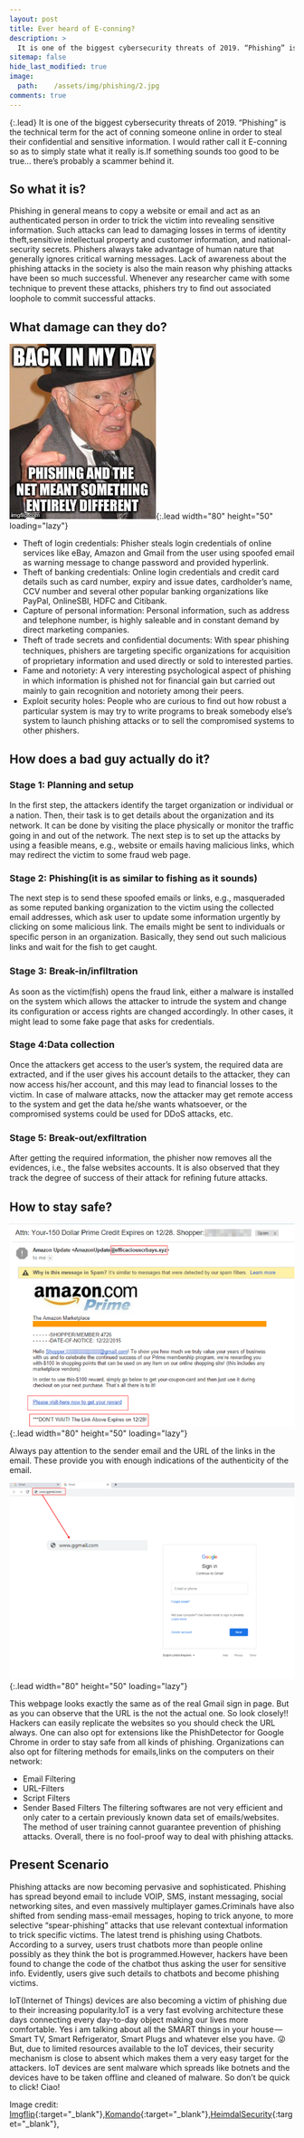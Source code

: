 ```yaml
---
layout: post
title: Ever heard of E-conning?
description: >
  It is one of the biggest cybersecurity threats of 2019. “Phishing” is the technical term for the act of conning someone online in order to steal their confidential and sensitive information. I would rather call it E-conning so as to simply state what it really is.If something sounds too good to be true… there’s probably a scammer behind it.
sitemap: false
hide_last_modified: true
image:
  path:    /assets/img/phishing/2.jpg
comments: true
---
```

{:.lead}
It is one of the biggest cybersecurity threats of 2019. “Phishing” is the technical term for the act of conning someone online in order to steal their confidential and sensitive information. I would rather call it E-conning so as to simply state what it really is.If something sounds too good to be true… there’s probably a scammer behind it.

## So what it is?
Phishing in general means to copy a website or email and act as an authenticated person in order to trick the victim into revealing sensitive information. Such attacks can lead to damaging losses in terms of identity theft,sensitive intellectual property and customer information, and national-security secrets.
Phishers always take advantage of human nature that generally ignores critical warning messages. Lack of awareness about the phishing attacks in the society is also the main reason why phishing attacks have been so much successful. Whenever any researcher came with some technique to prevent these attacks, phishers try to ﬁnd out associated loophole to commit successful attacks.

## What damage can they do?

![Full-width image](/assets/img/phishing/1.jpg){:.lead width="80" height="50" loading="lazy"} 

* Theft of login credentials: Phisher steals login credentials of online services like eBay, Amazon and Gmail from the user using spoofed email as warning message to change password and provided hyperlink.
* Theft of banking credentials: Online login credentials and credit card details such as card number, expiry and issue dates, cardholder’s name, CCV number and several other popular banking organizations like PayPal, OnlineSBI, HDFC and Citibank.
* Capture of personal information: Personal information, such as address and telephone number, is highly saleable and in constant demand by direct marketing companies.
* Theft of trade secrets and conﬁdential documents: With spear phishing techniques, phishers are targeting speciﬁc organizations for acquisition of proprietary information and used directly or sold to interested parties.
* Fame and notoriety: A very interesting psychological aspect of phishing in which information is phished not for ﬁnancial gain but carried out mainly to gain recognition and notoriety among their peers.
* Exploit security holes: People who are curious to ﬁnd out how robust a particular system is may try to write programs to break somebody else’s system to launch phishing attacks or to sell the compromised systems to other phishers.

## How does a bad guy actually do it?

### Stage 1: Planning and setup
In the ﬁrst step, the attackers identify the target organization or individual or a nation. Then, their task is to get details about the organization and its network. It can be done by visiting the place physically or monitor the trafﬁc going in and out of the network. The next step is to set up the attacks by using a feasible means, e.g., website or emails having malicious links, which may redirect the victim to some fraud web page.

### Stage 2: Phishing(it is as similar to fishing as it sounds)
The next step is to send these spoofed emails or links, e.g., masqueraded as some reputed banking organization to the victim using the collected email addresses, which ask user to update some information urgently by clicking on some malicious link. The emails might be sent to individuals or speciﬁc person in an organization. Basically, they send out such malicious links and wait for the fish to get caught.

### Stage 3: Break-in/inﬁltration
As soon as the victim(fish) opens the fraud link, either a malware is installed on the system which allows the attacker to intrude the system and change its conﬁguration or access rights are changed accordingly. In other cases, it might lead to some fake page that asks for credentials.

### Stage 4:Data collection
Once the attackers get access to the user’s system, the required data are extracted, and if the user gives his account details to the attacker, they can now access his/her account, and this may lead to ﬁnancial losses to the victim. In case of malware attacks, now the attacker may get remote access to the system and get the data he/she wants whatsoever, or the compromised systems could be used for DDoS attacks, etc.

### Stage 5: Break-out/exﬁltration
After getting the required information, the phisher now removes all the evidences, i.e., the false websites accounts. It is also observed that they track the degree of success of their attack for reﬁning future attacks.

## How to stay safe?
![Full-width image](/assets/img/phishing/3.png){:.lead width="80" height="50" loading="lazy"} 

Always pay attention to the sender email and the URL of the links in the email. These provide you with enough indications of the authenticity of the email.

![Full-width image](/assets/img/phishing/4.png){:.lead width="80" height="50" loading="lazy"}

This webpage looks exactly the same as of the real Gmail sign in page. But as you can observe that the URL is the not the actual one. So look closely!! Hackers can easily replicate the websites so you should check the URL always.
One can also opt for extensions like the PhishDetector for Google Chrome in order to stay safe from all kinds of phishing.
Organizations can also opt for filtering methods for emails,links on the computers on their network:
* Email Filtering
* URL-Filters
* Script Filters
* Sender Based Filters
The filtering softwares are not very efficient and only cater to a certain previously known data set of emails/websites. The method of user training cannot guarantee prevention of phishing attacks. Overall, there is no fool-proof way to deal with phishing attacks.

## Present Scenario
Phishing attacks are now becoming pervasive and sophisticated. Phishing has spread beyond email to include VOIP, SMS, instant messaging, social networking sites, and even massively multiplayer games.Criminals have also shifted from sending mass-email messages, hoping to trick anyone, to more selective “spear-phishing” attacks that use relevant contextual information to trick specific victims.
The latest trend is phishing using Chatbots. According to a survey, users trust chatbots more than people online possibly as they think the bot is programmed.However, hackers have been found to change the code of the chatbot thus asking the user for sensitive info. Evidently, users give such details to chatbots and become phishing victims.

IoT(Internet of Things) devices are also becoming a victim of phishing due to their increasing popularity.IoT is a very fast evolving architecture these days connecting every day-to-day object making our lives more comfortable. Yes i am talking about all the SMART things in your house — Smart TV, Smart Refrigerator, Smart Plugs and whatever else you have. 😜But, due to limited resources available to the IoT devices, their security mechanism is close to absent which makes them a very easy target for the attackers. IoT devices are sent malware which spreads like botnets and the devices have to be taken offline and cleaned of malware.
So don’t be quick to click! Ciao!

Image credit: [Imgflip](https://imgflip.com/){:target="_blank"},[Komando](http://komando.com/){:target="_blank"},[HeimdalSecurity](http://heimdalsecurity.com/){:target="_blank"},